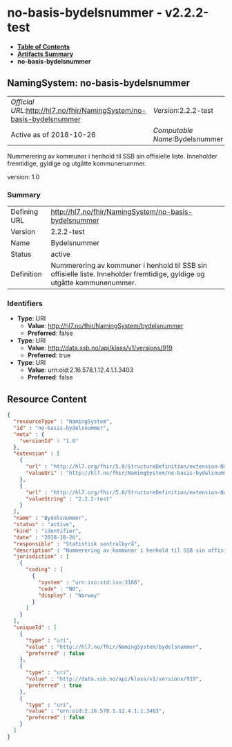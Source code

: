 # no-basis-bydelsnummer - v2.2.2-test

* [**Table of Contents**](toc.md)
* [**Artifacts Summary**](artifacts.md)
* **no-basis-bydelsnummer**

## NamingSystem: no-basis-bydelsnummer 

| | |
| :--- | :--- |
| *Official URL*:http://hl7.no/fhir/NamingSystem/no-basis-bydelsnummer | *Version*:2.2.2-test |
| Active as of 2018-10-26 | *Computable Name*:Bydelsnummer |

 
Nummerering av kommuner i henhold til SSB sin offisielle liste. Inneholder fremtidige, gyldige og utgåtte kommunenummer. 

version: 1.0

### Summary

| | |
| :--- | :--- |
| Defining URL | http://hl7.no/fhir/NamingSystem/no-basis-bydelsnummer |
| Version | 2.2.2-test |
| Name | Bydelsnummer |
| Status | active |
| Definition | Nummerering av kommuner i henhold til SSB sin offisielle liste. Inneholder fremtidige, gyldige og utgåtte kommunenummer. |

### Identifiers

* **Type**: URI
  * **Value**: http://hl7.no/fhir/NamingSystem/bydelsnummer
  * **Preferred**: false
* **Type**: URI
  * **Value**: http://data.ssb.no/api/klass/v1/versions/919
  * **Preferred**: true
* **Type**: URI
  * **Value**: urn:oid:2.16.578.1.12.4.1.1.3403
  * **Preferred**: false



## Resource Content

```json
{
  "resourceType" : "NamingSystem",
  "id" : "no-basis-bydelsnummer",
  "meta" : {
    "versionId" : "1.0"
  },
  "extension" : [
    {
      "url" : "http://hl7.org/fhir/5.0/StructureDefinition/extension-NamingSystem.url",
      "valueUri" : "http://hl7.no/fhir/NamingSystem/no-basis-bydelsnummer"
    },
    {
      "url" : "http://hl7.org/fhir/5.0/StructureDefinition/extension-NamingSystem.version",
      "valueString" : "2.2.2-test"
    }
  ],
  "name" : "Bydelsnummer",
  "status" : "active",
  "kind" : "identifier",
  "date" : "2018-10-26",
  "responsible" : "Statistisk sentralbyrå",
  "description" : "Nummerering av kommuner i henhold til SSB sin offisielle liste. Inneholder fremtidige, gyldige og utgåtte kommunenummer.",
  "jurisdiction" : [
    {
      "coding" : [
        {
          "system" : "urn:iso:std:iso:3166",
          "code" : "NO",
          "display" : "Norway"
        }
      ]
    }
  ],
  "uniqueId" : [
    {
      "type" : "uri",
      "value" : "http://hl7.no/fhir/NamingSystem/bydelsnummer",
      "preferred" : false
    },
    {
      "type" : "uri",
      "value" : "http://data.ssb.no/api/klass/v1/versions/919",
      "preferred" : true
    },
    {
      "type" : "uri",
      "value" : "urn:oid:2.16.578.1.12.4.1.1.3403",
      "preferred" : false
    }
  ]
}

```
